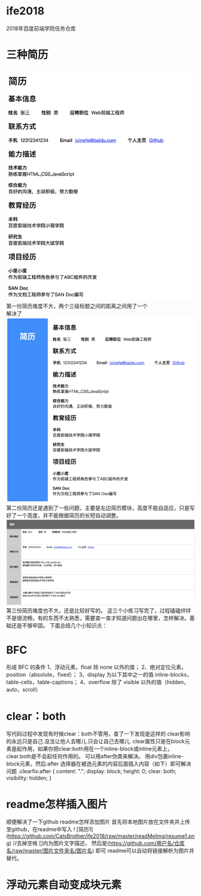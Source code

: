 # ife2018
2018年百度前端学院任务仓库

# 三种简历
![简历1](https://github.com/CatsBrother/ife2018/raw/master/readMeImg/resume1.png)
第一份简历难度不大，两个三级标题之间的距离之间用了一个<br>解决了
![简历2](https://github.com/CatsBrother/ife2018/raw/master/readMeImg/resume2.png)
第二份简历还是遇到了一些问题，主要是左边简历模块，高度不能自适应，只是写好了一个高度，并不能根据简历的长短自动调整。
![简历3](https://github.com/CatsBrother/ife2018/raw/master/readMeImg/resume3.png)
第三份简历难度也不大，还是比较好写的。
这三个小练习写完了，过程磕磕绊绊不是很流畅，有的东西不太熟悉，需要查一查才知道问题出在哪里，怎样解决。基础还是不够牢固。
下面总结几个小知识点：

# BFC
形成 BFC 的条件 
1、浮动元素，float 除 none 以外的值； 
2、绝对定位元素，position（absolute，fixed）； 
3、display 为以下其中之一的值 inline-blocks，table-cells，table-captions； 
4、overflow 除了 visible 以外的值（hidden，auto，scroll）


# clear：both
写代码过程中发现有时候clear：both不管用，查了一下发现是这样的
clear影响的永远只是自己.没法让他人去哪儿.只会让自己去哪儿.
clear属性只是在block元素是起作用，如果你把clear:both用在一个inline-block或inline元素上，clear:both是不会起任何作用的。
可以用after伪类来解决。
用div包裹inline-block元素，然后:after 选择器在被选元素的内容后面插入内容（如下）即可解决问题
.clearfix:after {
    content: ".";
    display: block;
    height: 0;
    clear: both;
    visibility: hidden;
}


# readme怎样插入图片
顺便解决了一下github readme怎样添加图片
首先将本地图片放在文件夹并上传至github，在readme中写入
! [简历1] (https://github.com/CatsBrother/ife2018/raw/master/readMeImg/resume1.png)
//去掉空格
[]内为图片文字描述， 然后是(https://github.com/用户名/仓库名/raw/master/图片文件夹名/图片名) 即可
readme可以自动将链接解析为图片并替代。

# 浮动元素自动变成块元素
